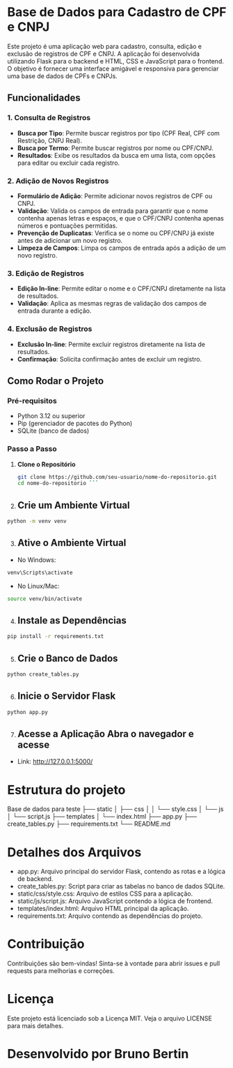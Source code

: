 # Base de Dados para Cadastro de CPF e CNPJ

Este projeto é uma aplicação web para cadastro, consulta, edição e exclusão de registros de CPF e CNPJ. A aplicação foi desenvolvida utilizando Flask para o backend e HTML, CSS e JavaScript para o frontend. O objetivo é fornecer uma interface amigável e responsiva para gerenciar uma base de dados de CPFs e CNPJs.

## Funcionalidades

### 1. Consulta de Registros
- **Busca por Tipo**: Permite buscar registros por tipo (CPF Real, CPF com Restrição, CNPJ Real).
- **Busca por Termo**: Permite buscar registros por nome ou CPF/CNPJ.
- **Resultados**: Exibe os resultados da busca em uma lista, com opções para editar ou excluir cada registro.

### 2. Adição de Novos Registros
- **Formulário de Adição**: Permite adicionar novos registros de CPF ou CNPJ.
- **Validação**: Valida os campos de entrada para garantir que o nome contenha apenas letras e espaços, e que o CPF/CNPJ contenha apenas números e pontuações permitidas.
- **Prevenção de Duplicatas**: Verifica se o nome ou CPF/CNPJ já existe antes de adicionar um novo registro.
- **Limpeza de Campos**: Limpa os campos de entrada após a adição de um novo registro.

### 3. Edição de Registros
- **Edição In-line**: Permite editar o nome e o CPF/CNPJ diretamente na lista de resultados.
- **Validação**: Aplica as mesmas regras de validação dos campos de entrada durante a edição.

### 4. Exclusão de Registros
- **Exclusão In-line**: Permite excluir registros diretamente na lista de resultados.
- **Confirmação**: Solicita confirmação antes de excluir um registro.

## Como Rodar o Projeto

### Pré-requisitos
- Python 3.12 ou superior
- Pip (gerenciador de pacotes do Python)
- SQLite (banco de dados)

### Passo a Passo

1. **Clone o Repositório**
   ```sh
   git clone https://github.com/seu-usuario/nome-do-repositorio.git
   cd nome-do-repositorio ```
   
2. ## Crie um Ambiente Virtual
```sh
python -m venv venv
```  

3. ## Ative o Ambiente Virtual
* No Windows:
```sh
venv\Scripts\activate
```  
* No Linux/Mac:
```sh
source venv/bin/activate
```  
4. ## Instale as Dependências
```sh
pip install -r requirements.txt
```
5. ## Crie o Banco de Dados  
```sh
python create_tables.py
```
6. ## Inicie o Servidor Flask
```sh
python app.py
```
7. ## Acesse a Aplicação Abra o navegador e acesse
* Link: http://127.0.0.1:5000/

# Estrutura do projeto 

Base de dados para teste
├── static
│   ├── css
│   │   └── style.css
│   └── js
│       └── script.js
├── templates
│   └── index.html
├── app.py
├── create_tables.py
├── requirements.txt
└── README.md
# Detalhes dos Arquivos
* app.py: Arquivo principal do servidor Flask, contendo as rotas e a lógica de backend.
* create_tables.py: Script para criar as tabelas no banco de dados SQLite.
* static/css/style.css: Arquivo de estilos CSS para a aplicação.
* static/js/script.js: Arquivo JavaScript contendo a lógica de frontend.
* templates/index.html: Arquivo HTML principal da aplicação.
* requirements.txt: Arquivo contendo as dependências do projeto.

# Contribuição 
Contribuições são bem-vindas! Sinta-se à vontade para abrir issues e pull requests para melhorias e correções.

# Licença
Este projeto está licenciado sob a Licença MIT. Veja o arquivo LICENSE para mais detalhes.

# Desenvolvido por Bruno Bertin







